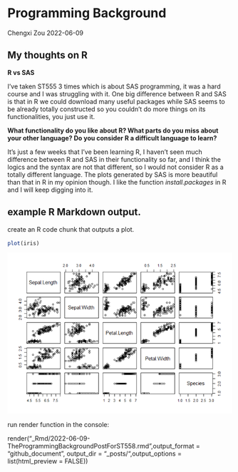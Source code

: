 Programming Background
================
Chengxi Zou
2022-06-09

## My thoughts on R

**R vs SAS**

I’ve taken ST555 3 times which is about SAS programming, it was a hard
course and I was struggling with it. One big difference between R and
SAS is that in R we could download many useful packages while SAS seems
to be already totally constructed so you couldn’t do more things on its
functionalities, you just use it.

**What functionality do you like about R? What parts do you miss about
your other language? Do you consider R a difficult language to learn?**

It’s just a few weeks that I’ve been learning R, I haven’t seen much
difference between R and SAS in their functionality so far, and I think
the logics and the syntax are not that different, so I would not
consider R as a totally different language. The plots generated by SAS
is more beautiful than that in R in my opinion though. I like the
function *install.packages* in R and I will keep digging into it.

## example R Markdown output.

create an R code chunk that outputs a plot.

``` r
plot(iris)
```

![](../images/plotexample-1.png)<!-- -->

run render function in the console:

render(“\_Rmd/2022-06-09-TheProgrammingBackgroundPostForST558.rmd”,output_format
= “github_document”, output_dir = “\_posts/“,output_options =
list(html_preview = FALSE))
